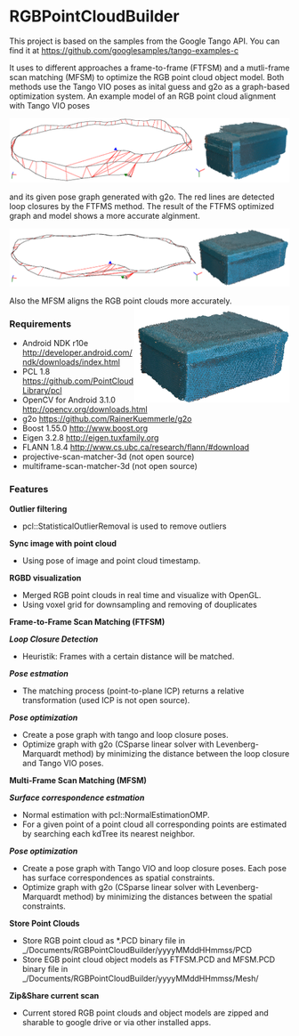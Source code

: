 # RGBPointCloudBuilder

This project is based on the samples from the Google Tango API. You can find it at https://github.com/googlesamples/tango-examples-c

It uses to different approaches a frame-to-frame (FTFSM) and a mutli-frame scan matching (MFSM) to optimize the RGB point cloud object model. Both methods use the Tango VIO poses as inital guess and g2o as a graph-based optimization system. An example model of an RGB point cloud alignment with Tango VIO poses

<img src="https://github.com/bashbug/TangoProject/blob/master/img/tango_mesh_and_pose_graph_with_red_loops.png">

and its given pose graph generated with g2o. The red lines are detected loop closures by the FTFMS method. The result of the FTFMS optimized graph and model shows a more accurate alginment.

<img src="https://github.com/bashbug/TangoProject/blob/master/img/ftfsm_mesh_and_pose_graph_with_red_loops.png">

Also the MFSM aligns the RGB point clouds more accurately. <img src="https://github.com/bashbug/TangoProject/blob/master/img/mfsm_mesh.png" width="280" align="right">



### Requirements
- Android NDK r10e http://developer.android.com/ndk/downloads/index.html
- PCL 1.8 https://github.com/PointCloudLibrary/pcl
- OpenCV for Android 3.1.0 http://opencv.org/downloads.html
- g2o https://github.com/RainerKuemmerle/g2o
- Boost 1.55.0 http://www.boost.org
- Eigen 3.2.8 http://eigen.tuxfamily.org
- FLANN 1.8.4 http://www.cs.ubc.ca/research/flann/#download
- projective-scan-matcher-3d (not open source)
- multiframe-scan-matcher-3d (not open source)

### Features
**Outlier filtering**
- pcl::StatisticalOutlierRemoval is used to remove outliers

**Sync image with point cloud**
- Using pose of image and point cloud timestamp.

**RGBD visualization**
- Merged RGB point clouds in real time and visualize with OpenGL.
- Using voxel grid for downsampling and removing of douplicates

**Frame-to-Frame Scan Matching (FTFSM)**

***Loop Closure Detection***
- Heuristik: Frames with a certain distance will be matched. 

***Pose estmation***
- The matching process (point-to-plane ICP) returns a relative transformation (used ICP is not open source).

***Pose optimization***
- Create a pose graph with tango and loop closure poses.
- Optimize graph with g2o (CSparse linear solver with Levenberg-Marquardt method) by minimizing the distance between the loop closure and Tango VIO poses.

**Multi-Frame Scan Matching (MFSM)**

***Surface correspondence estmation***
- Normal estimation with pcl::NormalEstimationOMP.
- For a given point of a point cloud all corresponding points are estimated by searching each kdTree its nearest neighbor.

***Pose optimization***
- Create a pose graph with Tango VIO and loop closure poses. Each pose has surface correspondences as spatial constraints.
- Optimize graph with g2o (CSparse linear solver with Levenberg-Marquardt method) by minimizing the distances between the spatial constraints.

**Store Point Clouds**
- Store RGB point cloud as *.PCD binary file in 
  _/Documents/RGBPointCloudBuilder/yyyyMMddHHmmss/PCD
- Store EGB point cloud object models as FTFSM.PCD and MFSM.PCD binary file in 
  _/Documents/RGBPointCloudBuilder/yyyyMMddHHmmss/Mesh/

**Zip&Share current scan**
- Current stored RGB point clouds and object models are zipped and sharable to google drive or via other installed apps.


